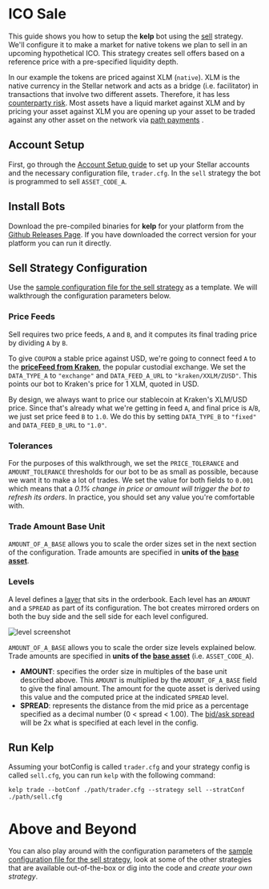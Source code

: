 # ICO Sale 

This guide shows you how to setup the **kelp** bot using the [sell](../../../plugins/sellStrategy.go) strategy. We'll configure it to make a market for native tokens we plan to sell in an upcoming hypothetical ICO. This strategy creates sell offers based on a reference price with a pre-specified liquidity depth.  

In our example the tokens are priced against XLM (`native`). XLM is the native currency in the Stellar network and acts as a bridge (i.e. facilitator) in transactions that involve two different assets. Therefore, it has less [counterparty risk](https://www.investopedia.com/terms/c/counterpartyrisk.asp). Most assets have a liquid market against XLM and by pricing your asset against XLM you are opening up your asset to be traded against any other asset on the network via [path payments](https://www.stellar.org/developers/horizon/reference/endpoints/path-finding.html) .

## Account Setup

First, go through the [Account Setup guide](account_setup.md) to set up your Stellar accounts and the necessary configuration file, `trader.cfg`. In the `sell` strategy the bot is programmed to sell `ASSET_CODE_A`. 

## Install Bots

Download the pre-compiled binaries for **kelp** for your platform from the [Github Releases Page](https://github.com/stellar/kelp/releases). If you have downloaded the correct version for your platform you can run it directly.

## Sell Strategy Configuration

Use the [sample configuration file for the sell strategy](../../configs/trader/sample_sell.cfg) as a template. We will walkthrough the configuration parameters below.

### Price Feeds

Sell requires two price feeds, `A` and `B`, and it computes its final trading price by dividing `A` by `B`.

To give `COUPON` a stable price against USD, we're going to connect feed `A` to the **[priceFeed from Kraken](https://kraken.com)**, the popular custodial exchange. We set the `DATA_TYPE_A` to `"exchange"` and `DATA_FEED_A_URL` to `"kraken/XXLM/ZUSD"`. This points our bot to Kraken's price for 1 XLM, quoted in USD. 

By design, we always want to price our stablecoin at Kraken's XLM/USD price. Since that's already what we're getting in feed `A`, and final price is `A`/`B`, we just set price feed `B` to `1.0`. We do this by setting `DATA_TYPE_B` to `"fixed"` and `DATA_FEED_B_URL` to `"1.0"`.

### Tolerances

For the purposes of this walkthrough, we set the `PRICE_TOLERANCE` and `AMOUNT_TOLERANCE` thresholds for our bot to be as small as possible, because we want it to make a lot of trades. We set the value for both fields to `0.001` which means that a _0.1% change in price or amount will trigger the bot to refresh its orders_. In practice, you should set any value you're comfortable with. 

### Trade Amount Base Unit

`AMOUNT_OF_A_BASE` allows you to scale the order sizes set in the next section of the configuration. Trade amounts are specified in **units of the [base asset](https://en.wikipedia.org/wiki/Currency_pair#Base_currency)**.

### Levels

A level defines a [layer](https://en.wikipedia.org/wiki/Layering_(finance)) that sits in the orderbook. Each level has an `AMOUNT` and a `SPREAD` as part of its configuration. The bot creates mirrored orders on both the buy side and the sell side for each level configured.

![level screenshot](https://i.imgur.com/QVjZXGA.png "Levels Screenshot")

`AMOUNT_OF_A_BASE` allows you to scale the order size levels explained below. Trade amounts are specified in **units of the [base asset](https://en.wikipedia.org/wiki/Currency_pair#Base_currency)** (i.e. `ASSET_CODE_A`).

- **AMOUNT**: specifies the order size in multiples of the base unit described above. This `AMOUNT` is multiplied by the `AMOUNT_OF_A_BASE` field to give the final amount. The amount for the quote asset is derived using this value and the computed price at the indicated `SPREAD` level.
- **SPREAD**: represents the distance from the mid price as a percentage specified as a decimal number (0 < spread < 1.00). The [bid/ask spread](https://en.wikipedia.org/wiki/Bid%E2%80%93ask_spread) will be 2x what is specified at each level in the config.

## Run Kelp

Assuming your botConfig is called `trader.cfg` and your strategy config is called `sell.cfg`, you can run `kelp`  with the following command:

```
kelp trade --botConf ./path/trader.cfg --strategy sell --stratConf ./path/sell.cfg
```

# Above and Beyond

You can also play around with the configuration parameters of the [sample configuration file for the sell strategy](../../configs/trader/sample_sell.cfg), look at some of the other strategies that are available out-of-the-box or dig into the code and _create your own strategy_.
